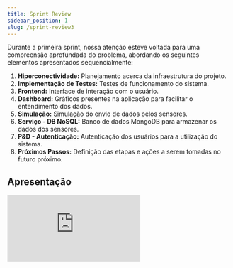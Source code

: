 ```yaml
---
title: Sprint Review
sidebar_position: 1
slug: /sprint-review3
---
```


Durante a primeira sprint, nossa atenção esteve voltada para uma compreensão aprofundada do problema, abordando os seguintes elementos apresentados sequencialmente:

1. **Hiperconectividade:** Planejamento acerca da infraestrutura do projeto.
2. **Implementação de Testes:** Testes de funcionamento do sistema.
3. **Frontend:** Interface de interação com o usuário.
4. **Dashboard:** Gráficos presentes na aplicação para facilitar o entendimento dos dados.
5. **Simulação:** Simulação do envio de dados pelos sensores.
6. **Serviço - DB NoSQL:** Banco de dados MongoDB para armazenar os dados dos sensores.
7. **P&D - Autenticação:** Autenticação dos usuários para a utilização do sistema.
8. **Próximos Passos:** Definição das etapas e ações a serem tomadas no futuro próximo.

## Apresentação

<iframe style={{ display: 'block', margin: 'auto', width: '100%', height: '50vh', }}  src="https://slides.com/pabloviana/deck-d85926/embed" scrolling="no" frameborder="0" webkitallowfullscreen mozallowfullscreen allowfullscreen></iframe>
